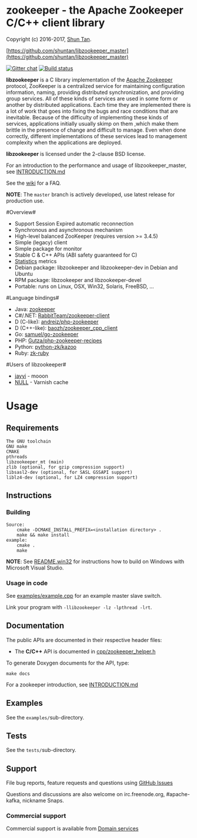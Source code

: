 zookeeper - the Apache Zookeeper C/C++ client library
==================================================

Copyright (c) 2016-2017, [Shun Tan](http://www.shuntan.se/).

[https://github.com/shuntan/libzookeeper_master](https://github.com/shuntan/libzookeeper_master)

[![Gitter chat](https://badges.gitter.im/edenhill/librdkafka.png)](https://gitter.im/shuntan/libzookeeper_master) [![Build status](https://doozer.io/badge/edenhill/libzookeeper_master/buildstatus/master)](https://doozer.io/user/shuntan/libzookeeper)


**libzookeeper** is a C library implementation of the
[Apache Zookeeper](http://zookeeper.apache.org/) protocol, ZooKeeper is a centralized service for maintaining configuration information, naming, providing distributed synchronization, and providing group services. All of these kinds of services are used in some form or another by distributed applications. Each time they are implemented there is a lot of work that goes into fixing the bugs and race conditions that are inevitable. Because of the difficulty of implementing these kinds of services, applications initially usually skimp on them ,which make them brittle in the presence of change and difficult to manage. Even when done correctly, different implementations of these services lead to management complexity when the applications are deployed.

**libzookeeper** is licensed under the 2-clause BSD license.

For an introduction to the performance and usage of libzookeeper_master, see
[INTRODUCTION.md](https://github.com/shuntan/libzookeeper_master/docs/INTRODUCTION.md)

See the [wiki](https://cwiki.apache.org/confluence/display/ZOOKEEPER/Index) for a FAQ.

**NOTE**: The `master` branch is actively developed, use latest release for production use.


#Overview#
  * Support Session Expired automatic reconnection
  * Synchronous and asynchronous mechanism
  * High-level balanced ZooKeeper (requires version >= 3.4.5)
  * Simple (legacy) client
  * Simple package for monitor
  * Stable C & C++ APIs (ABI safety guaranteed for C)
  * [Statistics](https://github.com/shuntan/libzookeeper_master/wiki/Statistics) metrics
  * Debian package: libzookeeper and libzookeeper-dev in Debian and Ubuntu
  * RPM package: libzookeeper and libzookeeper-devel
  * Portable: runs on Linux, OSX, Win32, Solaris, FreeBSD, ...


#Language bindings#

  * Java: [zookeeper](https://github.com/apache/zookeeper)
  * C#/.NET: [RabbitTeam/zookeeper-client](https://github.com/RabbitTeam/zookeeper-client)
  * D (C-like): [andreiz/php-zookeeper](https://github.com/andreiz/php-zookeeper)
  * D (C++-like): [baozh/zookeeper_cpp_client](https://github.com/baozh/zookeeper_cpp_client)
  * Go: [samuel/go-zookeeper](https://github.com/samuel/go-zookeeper)
  * PHP: [Gutza/php-zookeeper-recipes](https://github.com/Gutza/php-zookeeper-recipes)
  * Python: [python-zk/kazoo](https://github.com/python-zk/kazoo)
  * Ruby: [zk-ruby](https://github.com/zk-ruby/zookeeper)

#Users of libzookeeper#

  * [jayyi](https://github.com/jayyi/) - mooon
  * [NULL](https://github.com/NULL/) - Varnish cache 


# Usage

## Requirements
	The GNU toolchain
	GNU make
	CMAKE 
   	pthreads
	libzookeeper_mt (main)
	zlib (optional, for gzip compression support)
	libsasl2-dev (optional, for SASL GSSAPI support)
	liblz4-dev (optional, for LZ4 compression support)

## Instructions

### Building

	Source:
		cmake -DCMAKE_INSTALL_PREFIX=<installation directory> .
		make && make install
	example:
		cmake .
		make

**NOTE**: See [README.win32](README.win32) for instructions how to build
          on Windows with Microsoft Visual Studio.

### Usage in code

See [examples/example.cpp](https://github.com/shuntan/libzookeeper_master/examples/example.cpp) for an example master slave switch.

Link your program with `-llibzookeeper -lz -lpthread -lrt`.


## Documentation

The public APIs are documented in their respective header files:
 * The **C/C++** API is documented in [cpp/zookeeper_helper.h](cpp/zookeeper_helper.h)

To generate Doxygen documents for the API, type:

    make docs

For a zookeeper introduction, see
[INTRODUCTION.md](http://zookeeper.apache.org/)


## Examples

See the `examples/`sub-directory.


## Tests

See the `tests/`sub-directory.


## Support

File bug reports, feature requests and questions using
[GitHub Issues](https://github.com/shuntan/libzookeeper_master/issues)


Questions and discussions are also welcome on irc.freenode.org, #apache-kafka,
nickname Snaps.


### Commercial support

Commercial support is available from [Domain services](http://www.shuntan.se)
